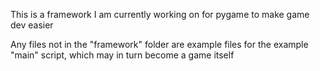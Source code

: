 This is a framework I am currently working on for pygame to make game dev easier

Any files not in the "framework" folder are example files for the example "main" script, which may in turn become a
game itself